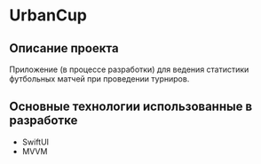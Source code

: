 #  UrbanCup 

## Описание проекта

Приложение (в процессе разработки) для ведения статистики футбольных матчей при проведении турниров.

## Основные технологии использованные в разработке




* SwiftUI
* MVVM
